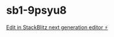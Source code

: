 # sb1-9psyu8

[Edit in StackBlitz next generation editor ⚡️](https://stackblitz.com/~/github.com/sebasilvanavea/sb1-9psyu8)